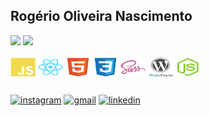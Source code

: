 ## Rogério Oliveira Nascimento
 <div>
 
  <img height="180em" src="https://github-readme-stats.vercel.app/api?username=rogerinhoon&show_icons=true&theme=onedark&include_all_commits=true&count_private=true&show_owner=true"/>
  <img height="180em" src="https://github-readme-stats.vercel.app/api/top-langs/?username=rogerinhoon&layout=compact&langs_count=16&theme=onedark"/>
 
<div>
<div style="display: inline_block"><br>
 
  <img align="center" alt="Js" height="30" width="40" src="https://raw.githubusercontent.com/devicons/devicon/master/icons/javascript/javascript-plain.svg">
  <img align="center" alt="React" height="30" width="40" src="https://raw.githubusercontent.com/devicons/devicon/master/icons/react/react-original.svg">
  <img align="center" alt="HTML" height="30" width="40" src="https://raw.githubusercontent.com/devicons/devicon/master/icons/html5/html5-original.svg">
  <img align="center" alt="CSS" height="30" width="40" src="https://raw.githubusercontent.com/devicons/devicon/master/icons/css3/css3-original.svg">
  <img align="center" alt="SASS" height="30" width="40" src="https://github.com/devicons/devicon/blob/master/icons/sass/sass-original.svg">
  <img align="center" alt="WordPress" height="30" width="40" src="https://github.com/devicons/devicon/blob/master/icons/wordpress/wordpress-original.svg">
  <img align="center" alt="NodeJS" height="30" width="40" src="https://github.com/devicons/devicon/blob/master/icons/nodejs/nodejs-original.svg">
  
</div>
  
  ##
 
<div>
 
  <a href="https://instagram.com/rogerinhoon" target="_blank" title="instagram"><img src="https://img.shields.io/badge/-Instagram-%23E4405F?style=for-the-badge&logo=instagram&logoColor=white" alt="instagram"></a>
  <a href = "mailto: rogerinhoon@gmail.com" target="_blank" title="gmail"><img src="https://img.shields.io/badge/-Gmail-%23333?style=for-the-badge&logo=gmail&logoColor=white" alt="gmail"></a>
  <a href="https://www.linkedin.com/in/rog%C3%A9rio-oliveira-nascimento-984a63110/" target="_blank" title="linkedin"><img src="https://img.shields.io/badge/-LinkedIn-%230077B5?style=for-the-badge&logo=linkedin&logoColor=white" alt="linkedin"></a>
 
 </div>
